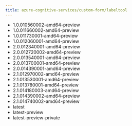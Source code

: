 ```yaml
---
title: azure-cognitive-services/custom-form/labeltool
---
```

- 1.0.010560002-amd64-preview
- 1.0.011660002-amd64-preview
- 1.0.011730001-amd64-preview
- 1.0.012060001-amd64-preview
- 2.0.012340001-amd64-preview
- 2.0.012720002-amd64-preview
- 2.0.013540001-amd64-preview
- 2.0.013700001-amd64-preview
- 2.0.014390001-amd64-preview
- 2.1.012970002-amd64-preview
- 2.1.013530001-amd64-preview
- 2.1.013780001-amd64-preview
- 2.1.014180003-amd64-preview
- 2.1.014390002-amd64-preview
- 2.1.014740002-amd64-preview
- latest
- latest-preview
- latest-preview-private
